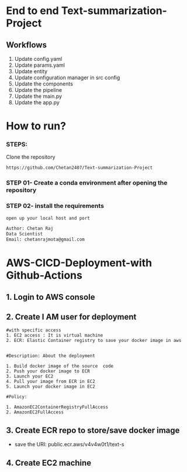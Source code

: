 # End to end Text-summarization-Project

## Workflows

1. Update config.yaml
2. Update params.yaml
3. Update entity
4. Update configuration manager in src config
5. Update the components
6. Update the pipeline
7. Update the main.py
8. Update the app.py


# How to run?
### STEPS:

Clone the repository

```bash
https://github.com/Chetan2407/Text-summarization-Project
```

### STEP 01- Create a conda environment after opening the repository

### STEP 02- install the requirements

```bash
open up your local host and port
```
```bash
Author: Chetan Raj
Data Scientist
Email: chetanrajmota@gmail.com
```

# AWS-CICD-Deployment-with Github-Actions

## 1. Login to AWS console

## 2. Create I AM user for deployment

    #with specific access
    1. EC2 access : It is virtual machine
    2. ECR: Elastic Container registry to save your docker image in aws


    #Description: About the deployment

    1. Build docker image of the source  code
    2. Push your docker image to ECR
    3. Launch your EC2
    4. Pull your image from ECR in EC2
    5. Launch your docker image in EC2

    #Policy:

    1. AmazonEC2ContainerRegistryFullAccess
    2. AmazonEC2FullAccess


## 3. Create ECR repo to store/save docker image
   - save the URI: public.ecr.aws/v4v4w0t1/text-s
## 4. Create EC2 machine
